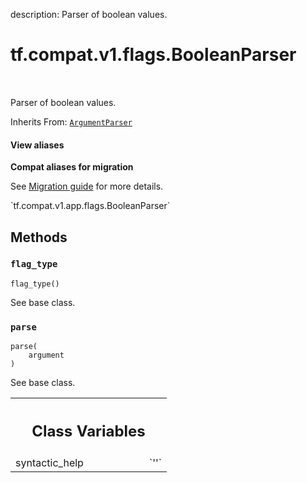 description: Parser of boolean values.

<div itemscope itemtype="http://developers.google.com/ReferenceObject">
<meta itemprop="name" content="tf.compat.v1.flags.BooleanParser" />
<meta itemprop="path" content="Stable" />
<meta itemprop="property" content="flag_type"/>
<meta itemprop="property" content="parse"/>
<meta itemprop="property" content="syntactic_help"/>
</div>

# tf.compat.v1.flags.BooleanParser

<!-- Insert buttons and diff -->

<table class="tfo-notebook-buttons tfo-api nocontent" align="left">

</table>



Parser of boolean values.

Inherits From: [`ArgumentParser`](../../../../tf/compat/v1/flags/ArgumentParser.md)

<section class="expandable">
  <h4 class="showalways">View aliases</h4>
  <p>
<b>Compat aliases for migration</b>
<p>See
<a href="https://www.tensorflow.org/guide/migrate">Migration guide</a> for
more details.</p>
<p>`tf.compat.v1.app.flags.BooleanParser`</p>
</p>
</section>

<!-- Placeholder for "Used in" -->


## Methods

<h3 id="flag_type"><code>flag_type</code></h3>

<pre class="devsite-click-to-copy prettyprint lang-py tfo-signature-link">
<code>flag_type()
</code></pre>

See base class.


<h3 id="parse"><code>parse</code></h3>

<pre class="devsite-click-to-copy prettyprint lang-py tfo-signature-link">
<code>parse(
    argument
)
</code></pre>

See base class.






<!-- Tabular view -->
 <table class="responsive fixed orange">
<colgroup><col width="214px"><col></colgroup>
<tr><th colspan="2"><h2 class="add-link">Class Variables</h2></th></tr>

<tr>
<td>
syntactic_help<a id="syntactic_help"></a>
</td>
<td>
`''`
</td>
</tr>
</table>

